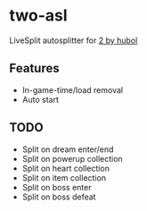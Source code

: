 # two-asl
LiveSplit autosplitter for [2 by hubol](https://hubol.itch.io/2)

## Features
 - In-game-time/load removal
 - Auto start

## TODO
 - Split on dream enter/end
 - Split on powerup collection
 - Split on heart collection
 - Split on item collection
 - Split on boss enter
 - Split on boss defeat